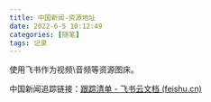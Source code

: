 ```yaml
---
title: 中国新闻-资源地址
date: 2022-6-5 10:12:49
categories: [随笔]
tags: 记录
---
```


使用飞书作为视频\音频等资源图床。

中国新闻追踪链接：[跟踪清单 - 飞书云文档 (feishu.cn)](https://ttztmgzlpl.feishu.cn/docx/doxcnuYFdbztYdOZ1eVbvrey3pk)

